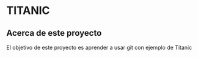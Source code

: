 # TITANIC

## Acerca de este proyecto

El objetivo de este proyecto es aprender a usar git con ejemplo de Titanic
